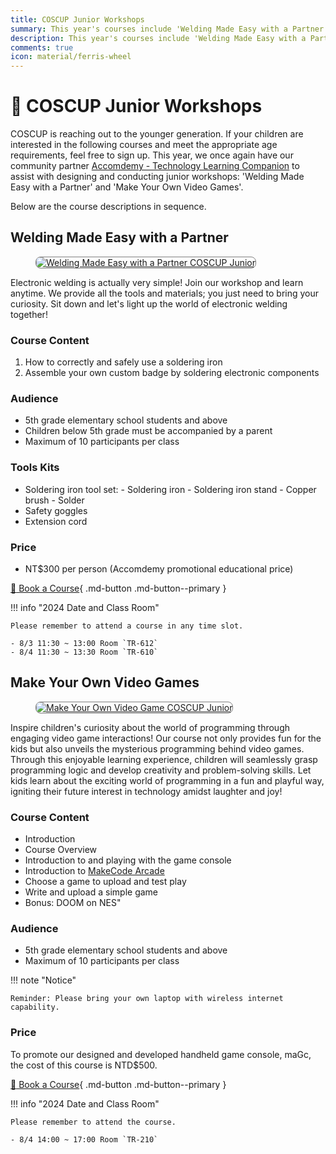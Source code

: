 ```yaml
---
title: COSCUP Junior Workshops
summary: This year's courses include 'Welding Made Easy with a Partner' and 'Make Your Own Video Games'. If you miss them, you'll have to wait another year!
description: This year's courses include 'Welding Made Easy with a Partner' and 'Make Your Own Video Games'. If you miss them, you'll have to wait another year!
comments: true
icon: material/ferris-wheel
---
```


# :ferris_wheel: COSCUP Junior Workshops

COSCUP is reaching out to the younger generation. If your children are interested in the following courses and meet the appropriate age requirements, feel free to sign up. This year, we once again have our community partner [Accomdemy - Technology Learning Companion](https://www.facebook.com/groups/accomdemy/) to assist with designing and conducting junior workshops: 'Welding Made Easy with a Partner' and 'Make Your Own Video Games'.

Below are the course descriptions in sequence.

## Welding Made Easy with a Partner

<figure markdown="span">
    <a href="https://volunteer.coscup.org/img/2024/coscup_junior_workshop_2024_1.jpg">
        <img src="https://volunteer.coscup.org/img/2024/coscup_junior_workshop_2024_1.jpg"
            alt="Welding Made Easy with a Partner COSCUP Junior" title="Welding Made Easy with a Partner COSCUP Junior"
            style="border-radius: 8px;border:1px solid hsl(0, 0%, 50%);">
    </a>
</figure>

Electronic welding is actually very simple! Join our workshop and learn anytime. We provide all the tools and materials; you just need to bring your curiosity. Sit down and let's light up the world of electronic welding together!

### Course Content

1. How to correctly and safely use a soldering iron
2. Assemble your own custom badge by soldering electronic components

### Audience

- 5th grade elementary school students and above
- Children below 5th grade must be accompanied by a parent
- Maximum of 10 participants per class

### Tools Kits

- Soldering iron tool set:
      - Soldering iron
      - Soldering iron stand
      - Copper brush
      - Solder
- Safety goggles
- Extension cord

### Price

- NT$300 per person (Accomdemy promotional educational price)

[:hatched_chick: Book a Course](https://ocf.neticrm.tw/civicrm/event/info?reset=1&id=44){ .md-button .md-button--primary }

!!! info "2024 Date and Class Room"

    Please remember to attend a course in any time slot.

    - 8/3 11:30 ~ 13:00 Room `TR-612`
    - 8/4 11:30 ~ 13:30 Room `TR-610`

## Make Your Own Video Games

<figure markdown="span">
    <a href="https://volunteer.coscup.org/img/2024/coscup_junior_workshop_2024_2.jpg">
        <img src="https://volunteer.coscup.org/img/2024/coscup_junior_workshop_2024_2.jpg"
            alt="Make Your Own Video Game COSCUP Junior" title="Make Your Own Video Game COSCUP Junior"
            style="border-radius: 8px;border:1px solid hsl(0, 0%, 50%);">
    </a>
</figure>

Inspire children's curiosity about the world of programming through engaging video game interactions! Our course not only provides fun for the kids but also unveils the mysterious programming behind video games. Through this enjoyable learning experience, children will seamlessly grasp programming logic and develop creativity and problem-solving skills. Let kids learn about the exciting world of programming in a fun and playful way, igniting their future interest in technology amidst laughter and joy!

### Course Content

- Introduction
- Course Overview
- Introduction to and playing with the game console
- Introduction to [MakeCode Arcade](https://arcade.makecode.com/)
- Choose a game to upload and test play
- Write and upload a simple game
- Bonus: DOOM on NES"

### Audience

- 5th grade elementary school students and above
- Maximum of 10 participants per class

!!! note "Notice"

    Reminder: Please bring your own laptop with wireless internet capability.

### Price

To promote our designed and developed handheld game console, maGc, the cost of this course is NTD$500.

[:hatched_chick: Book a Course](https://ocf.neticrm.tw/civicrm/event/info?reset=1&id=44){ .md-button .md-button--primary }

!!! info "2024 Date and Class Room"

    Please remember to attend the course.

    - 8/4 14:00 ~ 17:00 Room `TR-210`
